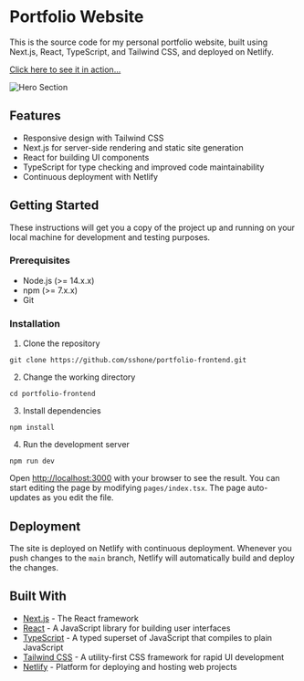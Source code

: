 # Portfolio Website

This is the source code for my personal portfolio website, built using Next.js, React, TypeScript, and Tailwind CSS, and deployed on Netlify.

[Click here to see it in action...](https://www.sshone.dev)

![Hero Section](https://user-images.githubusercontent.com/127620387/235958737-46dffd0b-0517-43fa-9067-439ba025d0f1.png)

## Features

- Responsive design with Tailwind CSS
- Next.js for server-side rendering and static site generation
- React for building UI components
- TypeScript for type checking and improved code maintainability
- Continuous deployment with Netlify

## Getting Started

These instructions will get you a copy of the project up and running on your local machine for development and testing purposes.

### Prerequisites

- Node.js (>= 14.x.x)
- npm (>= 7.x.x)
- Git

### Installation

1. Clone the repository

```git clone https://github.com/sshone/portfolio-frontend.git```

2. Change the working directory

```cd portfolio-frontend```

3. Install dependencies

```npm install```

4. Run the development server

```npm run dev```

Open [http://localhost:3000](http://localhost:3000) with your browser to see the result. You can start editing the page by modifying `pages/index.tsx`. The page auto-updates as you edit the file.

## Deployment

The site is deployed on Netlify with continuous deployment. Whenever you push changes to the `main` branch, Netlify will automatically build and deploy the changes.

## Built With

- [Next.js](https://nextjs.org/) - The React framework
- [React](https://reactjs.org/) - A JavaScript library for building user interfaces
- [TypeScript](https://www.typescriptlang.org/) - A typed superset of JavaScript that compiles to plain JavaScript
- [Tailwind CSS](https://tailwindcss.com/) - A utility-first CSS framework for rapid UI development
- [Netlify](https://www.netlify.com/) - Platform for deploying and hosting web projects
